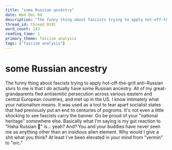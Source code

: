 ```yaml
---
title: "some Russian ancestry"
date: Wed Dec 04
description: "The funny thing about fascists trying to apply hot-off-the-grill anti-Russian slurs to me is that I *do* actually have some Russian ancestry."
thread_id: thread_0191
word_count: 143
reading_time: 1
primary_theme: fascism analysis
tags: ["fascism analysis"]
---
```


# some Russian ancestry

The funny thing about fascists trying to apply hot-off-the-grill anti-Russian slurs to me is that I *do* actually have some Russian ancestry. All of my great-grandparents fled antisemitic persecution across various eastern and central European countries, and met up in the US. I know intimately what your nationalism means. It was used as a tool to tear apart socialist states that had previously put an end to centuries of pogroms. It's not even a little shocking to see fascists carry the banner. Go be proud of your "national heritage" somewhere else. Basically what I'm saying is my gut reaction to "Haha Russian 🫵" is... yeah? And? You and your buddies have never seen me as anything other than an insidious alien element. Why would I give a shit what you think? At least I've been elevated in your mind from "vermin" to "orc."